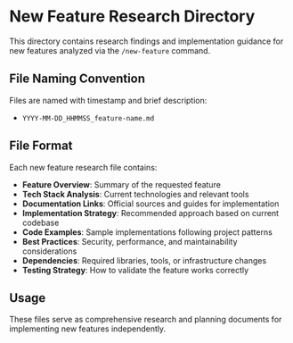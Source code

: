 # New Feature Research Directory

This directory contains research findings and implementation guidance for new features analyzed via the `/new-feature` command.

## File Naming Convention
Files are named with timestamp and brief description:
- `YYYY-MM-DD_HHMMSS_feature-name.md`

## File Format
Each new feature research file contains:
- **Feature Overview**: Summary of the requested feature
- **Tech Stack Analysis**: Current technologies and relevant tools
- **Documentation Links**: Official sources and guides for implementation
- **Implementation Strategy**: Recommended approach based on current codebase
- **Code Examples**: Sample implementations following project patterns
- **Best Practices**: Security, performance, and maintainability considerations
- **Dependencies**: Required libraries, tools, or infrastructure changes
- **Testing Strategy**: How to validate the feature works correctly

## Usage
These files serve as comprehensive research and planning documents for implementing new features independently.
